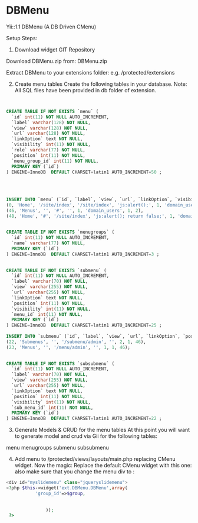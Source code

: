 DBMenu
======

Yii::1.1 DBMenu (A DB Driven CMenu)

Setup Steps:

1. Download widget 
GIT Repository

Download DBMenu.zip from: DBMenu.zip

Extract DBMenu to your extensions folder: e.g. /protected/extensions

2. Create menu tables 
Create the following tables in your database. Note: All SQL files have been provided in db folder of extension.

```sql


CREATE TABLE IF NOT EXISTS `menu` (
  `id` int(11) NOT NULL AUTO_INCREMENT,
  `label` varchar(128) NOT NULL,
  `view` varchar(128) NOT NULL,
  `url` varchar(128) NOT NULL,
  `linkOption` text NOT NULL,
  `visibility` int(11) NOT NULL,
  `role` varchar(77) NOT NULL,
  `position` int(11) NOT NULL,
  `menu_group_id` int(11) NOT NULL,
  PRIMARY KEY (`id`)
) ENGINE=InnoDB  DEFAULT CHARSET=latin1 AUTO_INCREMENT=50 ;
 
 
 
 
INSERT INTO `menu` (`id`, `label`, `view`, `url`, `linkOption`, `visibility`, `role`, `position`, `menu_group_id`) VALUES
(0, 'Home', '/site/index', '/site/index', 'js:alert();', 1, 'domain_users', 1, 1),
(46, 'Menus', '', '#', '', 1, 'domain_users', 1, 2),
(48, 'Home', '#', '/site/index', 'js:alert(); return false;', 1, 'domain_users', 0, 2);

 
CREATE TABLE IF NOT EXISTS `menugroups` (
  `id` int(11) NOT NULL AUTO_INCREMENT,
  `name` varchar(77) NOT NULL,
  PRIMARY KEY (`id`)
) ENGINE=InnoDB  DEFAULT CHARSET=latin1 AUTO_INCREMENT=3 ;

 
CREATE TABLE IF NOT EXISTS `submenu` (
  `id` int(11) NOT NULL AUTO_INCREMENT,
  `label` varchar(70) NOT NULL,
  `view` varchar(255) NOT NULL,
  `url` varchar(255) NOT NULL,
  `linkOption` text NOT NULL,
  `position` int(11) NOT NULL,
  `visibility` int(11) NOT NULL,
  `menu_id` int(11) NOT NULL,
  PRIMARY KEY (`id`)
) ENGINE=InnoDB  DEFAULT CHARSET=latin1 AUTO_INCREMENT=25 ;
 
INSERT INTO `submenu` (`id`, `label`, `view`, `url`, `linkOption`, `position`, `visibility`, `menu_id`) VALUES
(22, 'Submenus', '', '/submenu/admin', '', 2, 1, 46),
(23, 'Menus', '', '/menu/admin', '', 1, 1, 46);

 
CREATE TABLE IF NOT EXISTS `subsubmenu` (
  `id` int(11) NOT NULL AUTO_INCREMENT,
  `label` varchar(70) NOT NULL,
  `view` varchar(255) NOT NULL,
  `url` varchar(255) NOT NULL,
  `linkOption` text NOT NULL,
  `position` int(11) NOT NULL,
  `visibility` int(11) NOT NULL,
  `sub_menu_id` int(11) NOT NULL,
  PRIMARY KEY (`id`)
) ENGINE=InnoDB  DEFAULT CHARSET=latin1 AUTO_INCREMENT=22 ;
```

3. Generate Models & CRUD for the menu tables 
At this point you will want to generate model and crud via Gii for the following tables:

menu menugroups submenu subsubmenu

4. Add menu to /protected/views/layouts/main.php replacing CMenu widget. 
Now the magic: Replace the default CMenu widget with this one: also make sure that you change the menu div to :
```php
<div id="myslidemenu" class="jqueryslidemenu">
<?php $this->widget('ext.DBMenu.DBMenu',array(
           'group_id'=>$group,
 
 
               )); 
 ?>
```
